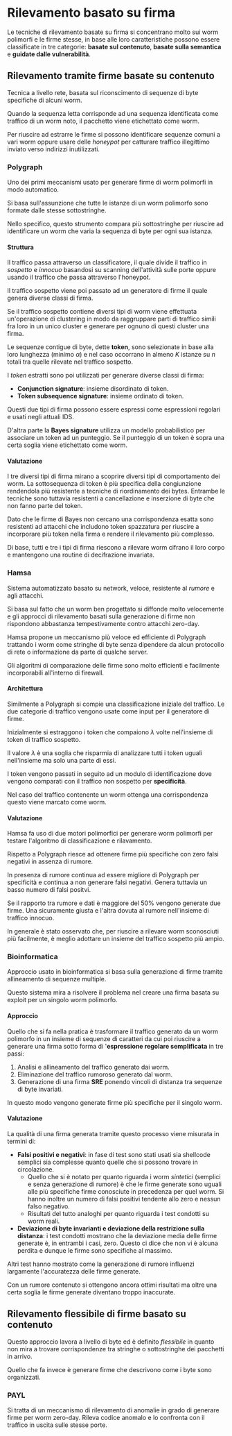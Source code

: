 # Rilevamento basato su firma

Le tecniche di rilevamento basate su firma si concentrano 
molto sui worm polimorfi e le firme stesse, in base alle loro
caratteristiche possono essere classificate in tre categorie:
**basate sul contenuto**, **basate sulla semantica** e 
**guidate dalle vulnerabilità**.

## Rilevamento tramite firme basate su contenuto

Tecnica a livello rete, basata sul riconscimento di sequenze 
di byte specifiche di alcuni worm.

Quando la sequenza letta corrisponde ad una sequenza 
identificata come traffico di un worm noto, il pacchetto 
viene etichettato come worm.

Per riuscire ad estrarre le firme si possono identificare 
sequenze comuni a vari worm oppure usare delle _honeypot_ per
catturare traffico illegittimo inviato verso indirizzi 
inutilizzati.

### Polygraph

Uno dei primi meccanismi usato per generare firme di worm 
polimorfi in modo automatico.

Si basa sull'assunzione che tutte le istanze di un worm 
polimorfo sono formate dalle stesse sottostringhe.

Nello specifico, questo strumento compara più sottostringhe
per riuscire ad identificare un worm che varia la sequenza 
di byte per ogni sua istanza.

#### Struttura

Il traffico passa attraverso un classificatore, il quale divide
il traffico in _sospetto_ e _innocuo_ basandosi su scanning 
dell'attività sulle porte oppure usando il traffico che passa
attraverso l'honeypot.

Il traffico sospetto viene poi passato ad un generatore di firme
il quale genera diverse classi di firma.

Se il traffico sospetto contiene diversi tipi di worm viene 
effettuata un'operazione di clustering in modo da raggruppare 
parti di traffico simili fra loro in un unico cluster e 
generare per ognuno di questi cluster una firma.

Le sequenze contigue di byte, dette **token**, sono selezionate 
in base alla loro lunghezza (minimo $\alpha$) e nel caso 
occorrano in almeno $K$ istanze su $n$ totali tra quelle 
rilevate nel traffico sospetto.

I _token_ estratti sono poi utilizzati per generare diverse 
classi di firma:
- **Conjunction signature**: insieme disordinato di token.
- **Token subsequence signature**: insieme ordinato di token.

Questi due tipi di firma possono essere espressi come 
espressioni regolari e usati negli attuali IDS.

D'altra parte la **Bayes signature** utilizza un modello 
probabilistico per associare un token ad un punteggio. Se 
il punteggio di un token è sopra una certa soglia viene 
etichettato come worm.

#### Valutazione

I tre diversi tipi di firma mirano a scoprire diversi tipi di 
comportamento dei worm. La sottosequenza di token è più 
specifica della congiunzione rendendola più resistente a 
tecniche di riordinamento dei bytes. Entrambe le tecniche 
sono tuttavia resistenti a cancellazione e inserzione di byte
che non fanno parte del token.

Dato che le firme di Bayes non cercano una corrispondenza 
esatta sono resistenti ad attacchi che includono token 
spazzatura per riuscire a incorporare più token nella firma
e rendere il rilevamento più complesso.

Di base, tutti e tre i tipi di firma riescono a rilevare worm
cifrano il loro corpo e mantengono una routine di decifrazione
invariata.

### Hamsa

Sistema automatizzato basato su network, veloce, resistente
al _rumore_ e agli attacchi.

Si basa sul fatto che un worm ben progettato si diffonde 
molto velocemente e gli approcci di rilevamento basati sulla
generazione di firme non rispondono abbastanza tempestivamente
contro attacchi zero-day.

Hamsa propone un meccanismo più veloce ed efficiente di 
Polygraph trattando i worm come stringhe di byte senza 
dipendere da alcun protocollo di rete o informazione da 
parte di qualche server.

Gli algoritmi di comparazione delle firme sono molto efficienti
e facilmente incorporabili all'interno di firewall.

#### Architettura

Similmente a Polygraph si compie una classificazione iniziale 
del traffico. Le due categorie di traffico vengono usate 
come input per il generatore di firme.

Inizialmente si estraggono i token che compaiono $\lambda$
volte nell'insieme di token di traffico sospetto.

Il valore $\lambda$ è una soglia che risparmia di analizzare 
tutti i token uguali nell'insieme ma solo una parte di essi.

I token vengono passati in seguito ad un modulo di 
identificazione dove vengono comparati con il traffico non 
sospetto per **specificità**.

Nel caso del traffico contenente un worm ottenga una 
corrispondenza questo viene marcato come worm.

#### Valutazione

Hamsa fa uso di due motori polimorfici per generare worm 
polimorfi per testare l'algoritmo di classificazione e 
rilavamento.

Rispetto a Polygraph riesce ad ottenere firme più specifiche 
con zero falsi negativi in assenza di rumore.

In presenza di rumore continua ad essere migliore di Polygraph
per specificità e continua a non generare falsi negativi. 
Genera tuttavia un basso numero di falsi positvi.

Se il rapporto tra rumore e dati è maggiore del 50% vengono
generate due firme. Una sicuramente giusta e l'altra dovuta 
al rumore nell'insieme di traffico innocuo.

In generale è stato osservato che, per riuscire a rilevare 
worm sconosciuti più facilmente, è meglio adottare un insieme 
del traffico sospetto più ampio.

### Bioinformatica

Approccio usato in bioinformatica si basa sulla generazione
di firme tramite allineamento di sequenze multiple.

Questo sistema mira a risolvere il problema nel creare una 
firma basata su exploit per un singolo worm polimorfo.

#### Approccio

Quello che si fa nella pratica è trasformare il traffico 
generato da un worm polimorfo in un insieme di sequenze di
caratteri da cui poi riuscire a generare una firma sotto forma di '**espressione regolare semplificata** in tre passi:
1. Analisi e allineamento del traffico generato dai worm.
2. Eliminazione del traffico rumoroso generato dal worm.
3. Generazione di una firma **SRE** ponendo vincoli di distanza
tra sequenze di byte invariati.

In questo modo vengono generate firme più specifiche per il
singolo worm.

#### Valutazione

La qualità di una firma generata tramite questo processo viene 
misurata in termini di:
- **Falsi positivi e negativi**: in fase di test sono stati 
usati sia shellcode semplici sia complesse quanto quelle che 
si possono trovare in circolazione.
	- Quello che si è notato per quanto riguarda i worm
	_sintetici_ (semplici e senza generazione di rumore) è che
	le firme generate sono uguali alle più specifiche firme
	conosciute in precedenza per quel worm. Si hanno inoltre
	un numero di falsi positivi tendente allo zero e nessun 
	falso negativo.
	- Risultati del tutto analoghi per quanto riguarda i test
	condotti su worm reali.
- **Deviazione di byte invarianti e deviazione della restrizione
sulla distanza**: i test condotti mostrano che la deviazione 
media delle firme generate è, in entrambi i casi, zero. Questo
ci dice che non vi è alcuna perdita e dunque le firme sono 
specifiche al massimo.

Altri test hanno mostrato come la generazione di rumore 
influenzi largamente l'accuratezza delle firme generate.

Con un rumore contenuto si ottengono ancora ottimi risultati
ma oltre una certa soglia le firme generate diventano troppo 
inaccurate.

## Rilevamento flessibile di firme basato su contenuto

Questo approccio lavora a livello di byte ed è definito 
_flessibile_ in quanto non mira a trovare corrispondenze 
tra stringhe o sottostringhe dei pacchetti in arrivo.

Quello che fa invece è generare firme che descrivono come 
i byte sono organizzati.

### PAYL

Si tratta di un meccanismo di rilevamento di anomalie in 
grado di generare firme per worm zero-day. Rileva codice 
anomalo e lo confronta con il traffico in uscita sulle stesse
porte.